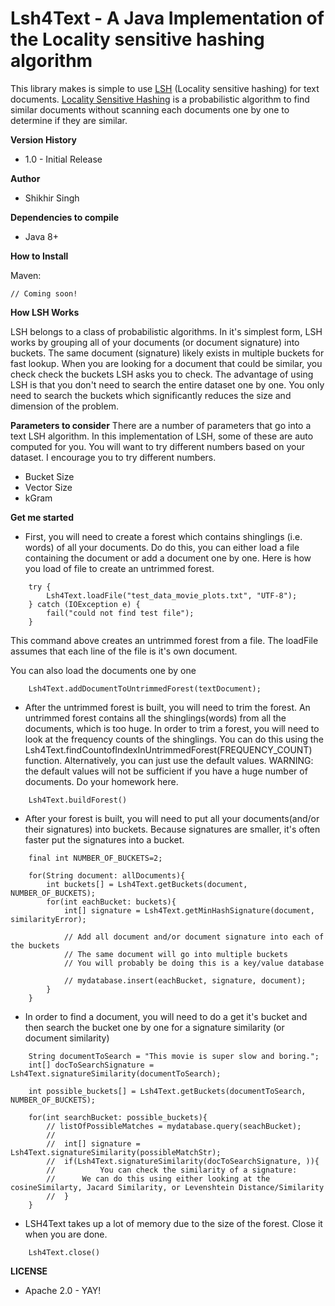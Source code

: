 # Lsh4Text - A Java Implementation of the Locality sensitive hashing algorithm

This library makes is simple to use [LSH](https://medium.com/engineering-brainly/locality-sensitive-hashing-explained-304eb39291e4) (Locality sensitive hashing) for text documents. [Locality Sensitive Hashing](https://medium.com/engineering-brainly/locality-sensitive-hashing-explained-304eb39291e4) is a probabilistic algorithm to
find similar documents without scanning each documents one by one to determine if they are similar.

**Version History**

* 1.0 - Initial Release

**Author**

* Shikhir Singh

**Dependencies to compile**

* Java 8+ 

**How to Install**

Maven:

```
// Coming soon!
```

**How LSH Works**

LSH belongs to a class of probabilistic algorithms. In it's simplest form, LSH works by grouping all of your documents (or document signature) into buckets. The same document (signature) likely exists in multiple buckets for fast lookup. When you are looking for a document that could be similar, you check check the buckets LSH asks you to check. The advantage of using LSH is that you don't need to search the entire dataset one by one. You only need to search the buckets which significantly reduces the size and dimension of the problem.

**Parameters to consider**
There are a number of parameters that go into a text LSH algorithm. In this implementation of LSH, some of these are auto computed for you. You will want to try different numbers based on your dataset. I encourage you to try different numbers. 

* Bucket Size
* Vector Size
* kGram

**Get me started**

* First, you will need to create a forest which contains shinglings (i.e. words) of all your documents. Do do this, you can either load a file containing the document or add a document one by one. Here is how you load of file to create an untrimmed forest. 

```
	try {
		Lsh4Text.loadFile("test_data_movie_plots.txt", "UTF-8");
	} catch (IOException e) {
		fail("could not find test file");
	}
```
This command above creates an untrimmed forest from a file. The loadFile assumes that each line of the file is it's own document. 

You can also load the documents one by one 

```
	Lsh4Text.addDocumentToUntrimmedForest(textDocument);
```

* After the untrimmed forest is built, you will need to trim the forest. An untrimmed forest contains all the shinglings(words) from all the documents, which is too huge. In order to trim a forest, you will need to look at the frequency counts of the shinglings. You can do this using the Lsh4Text.findCountofIndexInUntrimmedForest(FREQUENCY_COUNT) function. Alternatively, you can just use the default values. WARNING: the default values will not be sufficient if you have a huge number of documents. Do your homework here. 

```
	Lsh4Text.buildForest()
```

* After your forest is built, you will need to put all your documents(and/or their signatures) into buckets. Because signatures are smaller,
it's often faster put the signatures into a bucket.

```
	final int NUMBER_OF_BUCKETS=2;
	
	for(String document: allDocuments){
		int buckets[] = Lsh4Text.getBuckets(document, NUMBER_OF_BUCKETS);
		for(int eachBucket: buckets){
			int[] signature = Lsh4Text.getMinHashSignature(document, similarityError);
			
			// Add all document and/or document signature into each of the buckets
			// The same document will go into multiple buckets
			// You will probably be doing this is a key/value database
			
			// mydatabase.insert(eachBucket, signature, document);
		}
	}
```

* In order to find a document, you will need to do a get it's bucket and then search the bucket one by one for a signature similarity (or document similarity)

```
	String documentToSearch = "This movie is super slow and boring.";
	int[] docToSearchSignature = Lsh4Text.signatureSimilarity(documentToSearch);
	
	int possible_buckets[] = Lsh4Text.getBuckets(documentToSearch, NUMBER_OF_BUCKETS);

	for(int searchBucket: possible_buckets){
		// listOfPossibleMatches = mydatabase.query(seachBucket);
		//   
		//  int[] signature = Lsh4Text.signatureSimilarity(possibleMatchStr);
		//  if(Lsh4Text.signatureSimilarity(docToSearchSignature, )){
		//  		You can check the similarity of a signature:
		// 		We can do this using either looking at the cosineSimilarty, Jacard Similarity, or Levenshtein Distance/Similarity
		//	}
	}
```
* LSH4Text takes up a lot of memory due to the size of the forest. Close it when you are done.

```
	Lsh4Text.close()
```

**LICENSE**
* Apache 2.0 - YAY!
